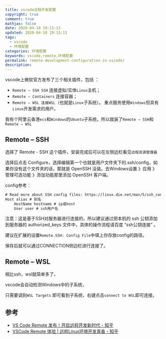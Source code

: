 ```yaml
---
title: vscode远程开发配置
copyright: true
comment: true
mathjax: false
date: 2020-04-10 19:13:13
updated: 2020-04-10 19:13:13
tags:
  - vscode
  - 环境配置
categories: 环境配置
keywords: vscode,remote,环境配置
permalink: remote-development-configuration-in-vscode/
description:
---
```

vscode上微软官方发布了三个相关插件，包括 ：

- `Remote – SSH SSH` 连接虚拟/实体`Linux`主机；
- `Remote – Containers` 连接容器；
- `Remote – WSL 连接WSL`（也就是`Linux`子系统）。
重点服务使用`Windows`但具有`Linux`开发需求的用户。

我有个阿里云香港`ecs`和`Windows`的`Ubuntu`子系统，所以就装了`Remote – SSH`和`Remote – WSL`

<!--more -->

## Remote – SSH

选择了 Remote - SSH 这个插件，安装完成后可以在左侧边栏看见`远程资源管理器`

选择后点击 Configure，选择编辑第一个也就是用户文件夹下的.ssh/config，如果你没有这个文件夹的话，那就是 OpenSSH 没装。去Windows设置 》应用 》 管理可选功能 》添加功能那里添加 OpenSSH 客户端。

config参考：

```txt
# Read more about SSH config files: https://linux.die.net/man/5/ssh_config
Host alias # 别名
    HostName hostname # ip或host
    User user # ssh用户名
```

注意：这是基于SSH对服务器进行连接的，所以建议通过把本机的 ssh 公钥添加到服务器的 authorized_keys 文件中，具体的操作流程请百度 “ssh公钥连接” 。

建议在扩展的设置`Remote.SSH: Config File`中填上你存放config的路径。

保存后就可以通过CONNECTION侧边栏进行连接了。

## Remote – WSL

相比ssh，wsl就简单多了，

vscode会自动检测Windows中的子系统，

只需要调到`WSL Targets` 即可看到子系统，右键点击`connect to WSL`即可连接。

## 参考

- [VS Code Remote 发布！开启远程开发新时代 - 知乎](https://zhuanlan.zhihu.com/p/64505333)
- [VSCode Remote 体验 | 远程Linux环境开发真香 - 知乎](https://zhuanlan.zhihu.com/p/64849549)
